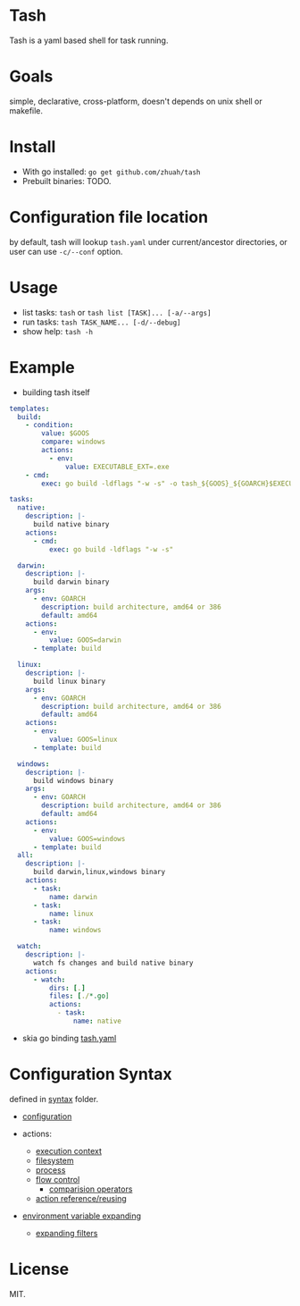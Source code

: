 # Tash

Tash is a yaml based shell for task running.

# Goals
simple, declarative, cross-platform, doesn't depends on unix shell or makefile.

# Install

* With go installed: `go get github.com/zhuah/tash`
* Prebuilt binaries: TODO.

# Configuration file location
by default, tash will lookup `tash.yaml` under current/ancestor directories, or user can use `-c/--conf` option.

# Usage
* list tasks: `tash` or `tash list [TASK]... [-a/--args]`
* run tasks: `tash TASK_NAME... [-d/--debug]`
* show help: `tash -h`

# Example
* building tash itself
```YAML
templates:
  build:
    - condition:
        value: $GOOS
        compare: windows
        actions:
          - env:
              value: EXECUTABLE_EXT=.exe
    - cmd:
        exec: go build -ldflags "-w -s" -o tash_${GOOS}_${GOARCH}$EXECUTABLE_EXT

tasks:
  native:
    description: |-
      build native binary
    actions:
      - cmd:
          exec: go build -ldflags "-w -s"

  darwin:
    description: |-
      build darwin binary
    args:
      - env: GOARCH
        description: build architecture, amd64 or 386
        default: amd64
    actions:
      - env:
          value: GOOS=darwin
      - template: build

  linux:
    description: |-
      build linux binary
    args:
      - env: GOARCH
        description: build architecture, amd64 or 386
        default: amd64
    actions:
      - env:
          value: GOOS=linux
      - template: build

  windows:
    description: |-
      build windows binary
    args:
      - env: GOARCH
        description: build architecture, amd64 or 386
        default: amd64
    actions:
      - env:
          value: GOOS=windows
      - template: build
  all:
    description: |-
      build darwin,linux,windows binary
    actions:
      - task:
          name: darwin
      - task:
          name: linux
      - task:
          name: windows

  watch:
    description: |-
      watch fs changes and build native binary
    actions:
      - watch:
          dirs: [.]
          files: [./*.go]
          actions:
            - task:
                name: native
```

* skia go binding
[tash.yaml](https://github.com/zhuah/skia-go/blob/master/tash.yaml)

# Configuration Syntax
defined in [syntax](/syntax) folder.

* [configuration](/syntax/configuration.go)
* actions:
    - [execution context](/syntax/action_context.go)
    - [filesystem](/syntax/action_fs.go)
    - [process](/syntax/action_process.go)
    - [flow control](/syntax/action_flow.go)
        - [comparision operators](/syntax/operator.go)
    - [action reference/reusing](/syntax/action_ref.go)
    
* [environment variable expanding](/syntax/expanding.go)
    * [expanding filters](/syntax/expand_filter.go)

# License
MIT.   